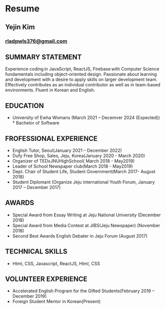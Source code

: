 Resume
=============
## Yejin Kim
### rladpwls376@gmail.com

 ## SUMMARY STATEMENT
Experience coding in JavaScript, ReactJS, Firebase with Computer Science fundamentals including object-oriented design. Passionate about learning and development with a desire to apply skills on larger development team. Effectively contributes as an individual contributor as well as in team-based environments. Fluent in Korean and English.


 ## EDUCATION
* University of Ewha Womans (March 2021 – Decemver 2024 (Expected))
<br>* Bachelor of Software
 
 ## FROFESSIONAL EXPERIENCE
* English Tutor, Seoul(January 2021 – December 2022)
* Dufy Free Shop, Sales, Jeju, Korea(January 2020 - March 2020)
* Organizer of TEDxJNUHighSchool( March 2018 - May2019)
* Leader of School Newspaper club(March 2018 - May2019)
* Dept. Chair of Student Life, Student Government(March 2017- August 2018)
* Student Diplomant (Organize Jeju international Youth Forum, January 2017 – December 2017)
 
 ## AWARDS
* Special Award from Essay Writing at Jeju National University (December 2018)
* Special Award from Media Contest at JIBS(Jeju Newspaper) (November 2018)
* Second Best Awards English Debater in Jeju Forum	(August 2017)
  
 ## TECHNICAL SKILLS
* Html, CSS, Javascript, ReactJS, Html, CSS
   
 ## VOLUNTEER EXPERIENCE
 * Accelerated English Program for the Gifted Students(February 2019 – December 2019)
 * Foreign Student Mentor in Korean(Present)



